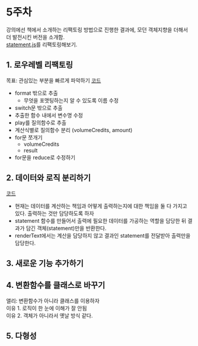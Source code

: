 # 5주차

강의에선 책에서 소개하는 리팩토링 방법으로 진행한 결과에, 모던 객체지향을 더해서 더 발전시킨 버전을 소개함.  
[statement.js](../challenge/statement.js)를 리팩토링해보기.

## 1. 로우레벨 리팩토링

목표: 관심있는 부분을 빠르게 파악하기 [코드](../challenge/statement-1.js)

- format 밖으로 추출
  - 무엇을 포맷팅하는지 알 수 있도록 이름 수정
- switch문 밖으로 추출
- 추출한 함수 내에서 변수명 수정
- play를 질의함수로 추출
- 계산식별로 질의함수 분리 (volumeCredits, amount)
- for문 쪼개기
  - volumeCredits
  - result
- for문을 reduce로 수정하기

## 2. 데이터와 로직 분리하기

[코드](../challenge/statement-2.js)

- 현재는 데이터를 계산하는 책임과 어떻게 출력하는지에 대한 책임을 둘 다 가지고 있다. 출력하는 것만 담당하도록 하자
- statement 함수를 만들어서 출력에 필요한 데이터를 가공하는 역할을 담당한 뒤 결과가 담긴 객체(statement)만을 반환한다.
- renderText에서는 계산을 담당하지 않고 결과인 statement를 전달받아 출력만을 담당한다.

## 3. 새로운 기능 추가하기

## 4. 변환함수를 클래스로 바꾸기

앨리: 변환함수가 아니라 클래스를 이용하자  
이유 1. 로직이 한 눈에 이해가 잘 안됨  
이유 2. 객체가 아니라서 옛날 방식 같다.

## 5. 다형성
